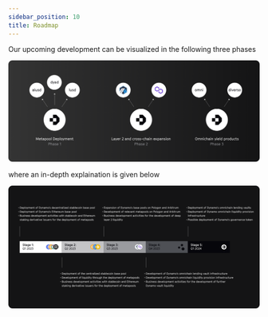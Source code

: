 ```yaml
---
sidebar_position: 10
title: Roadmap
---
```


Our upcoming development can be visualized in the following three phases

![Upcoming development](../../assets/deck/9.png)

where an in-depth explaination is given below

![Roadmap](../../assets/deck/11.png)
